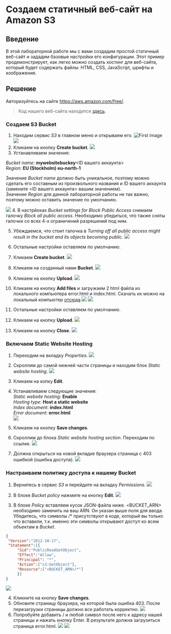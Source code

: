 # Создаем статичный веб-сайт на Amazon S3

## Введение
В этой лабораторной работе мы с вами создадим простой статичный веб-сайт и зададим базовые настройки его конфигурации. Этот пример продемонстрирует,  как легко можно создать хостинг для веб-сайта, который будет содержать файлы: HTML, CSS, JavaScript, шрифты и изображения.

## Решение
Авторизуйтесь на сайте https://aws.amazon.com/free/.
> Код нашего веб-сайта находится [здесь](https://github.com/LakshinEdgar/dl).

### Создаем S3 Bucket 
1. Находим сервис _S3_ в главном меню и открываем его.
![First image](./images/1.png)
![](https://github.com/LakshinEdgar/dl/blob/main/images/2.png)
2. Кликаем на кнопку **Create bucket**.
![](https://github.com/LakshinEdgar/dl/blob/main/images/3.png)
3. Устанавливаем значения:

_Bucket name_: **mywebsitebuckey**<ID вашего аккаунта>  
_Region_: **EU (Stockholm) eu-north-1**

Значение _Bucket name_ должно быть уникальное, поэтому можно сделать его составным из произвольного названия и ID вашего аккаунта (замените <ID вашего аккаунта> вашим значением).  
Значение _Region_ для данной лабораторной работы не так важно, поэтому можно оставить значение по умолчанию.

![](https://github.com/LakshinEdgar/dl/blob/main/images/5.png)
4. В настрйоках _Bucket settings for Block Public Access_ снимаем галочку _Block all public access_.
Необходимо убедиться, что также сняты галочки со всех 4-х ограничений разрешений под ним.

5. Убеждаемся, что стоит галочка в _Turning off all public access might result in the bucket and its objects becoming public_.
![](https://github.com/LakshinEdgar/dl/blob/main/images/6.png)

6. Остальные настройки оставляем по умолчанию.

7. Кликаем  **Create bucket**.
![](https://github.com/LakshinEdgar/dl/blob/main/images/7.png)

8. Кликаем на созданный нами __Bucket__.
![](https://github.com/LakshinEdgar/dl/blob/main/images/8.png)

9. Кликаем на кнопку **Upload**.
![](https://github.com/LakshinEdgar/dl/blob/main/images/9.png)

10. Кликаем на кнопку **Add files** и загружаем 2 html файла из локального компьютера error.html и index.html.
Скачать их можно на локальный компьютер [отсюда](https://github.com/LakshinEdgar/dl)
![](https://github.com/LakshinEdgar/dl/blob/main/images/10.png)
![](https://github.com/LakshinEdgar/dl/blob/main/images/11.png)

11. Остальные настройки оставляем по умолчанию.
12. Кликаем на кнопку **Upload**.
![](https://github.com/LakshinEdgar/dl/blob/main/images/12.png)

13. Кликаем на кнопку **Close**.
![](https://github.com/LakshinEdgar/dl/blob/main/images/14.png)


### Включаем Static Website Hosting
1. Переходим на вкладку _Properties_.
![](https://github.com/LakshinEdgar/dl/blob/main/images/16.png)

2. Скроллим до самой нижней части страницы и находим блок _Static website hosting_.
![](https://github.com/LakshinEdgar/dl/blob/main/images/17.png)

3. Кликаем на копку **Edit**.

4. Устанавливаем следующие значения:  
_Static website hosting_: **Enable**  
_Hosting type_: **Host a static website**  
_Index document_: **index.html**  
_Error document_: **error.html**  
![](https://github.com/LakshinEdgar/dl/blob/main/images/18.png)

5. Кликаем на кнопку **Save changes**.
6. Скроллим до блока _Static website hosting section_. Переходим по ссылке.
![](https://github.com/LakshinEdgar/dl/blob/main/images/19.png)

7. Должна открыться на новой вкладке браузера страница с 403 ошибкой (ошибка доступа).
![](https://github.com/LakshinEdgar/dl/blob/main/images/20.png)

### Настраиваем политику доступа к нашему Bucket
1. Вернитесь в сервис _S3_ и перейдите на вкладку _Permissions_.
![](https://github.com/LakshinEdgar/dl/blob/main/images/21.png)

2. В блоке _Bucket policy_ нажмите на кнопку **Edit**.
![](https://github.com/LakshinEdgar/dl/blob/main/images/22.png)

3. В блоке _Policy_ вставляем кусок JSON-файла ниже. <BUCKET_ARN> необходимо заменить на ваш ARN. Он указан выше поля для ввода.
Убедитесь, что символы /* присутствуют в коде, который вы только что вставили, т.к. именно эти символы открывают доступ ко всем объектам в _Bucket_.
```json
{
 "Version":"2012-10-17",
 "Statement":[{ 
     "Sid":"PublicReadGetObject", 
     "Effect":"Allow", 
     "Principal": "*", 
     "Action":["s3:GetObject"], 
     "Resource":["<BUCKET_ARN>/*"] 
     }] 
}
```
![](https://github.com/LakshinEdgar/dl/blob/main/images/23.png)

4. Кликните на кнопку **Save changes**.
5. Обновите страницу браузера, на которой была ошибка 403. После перезагрузки страницы должно все работать корректно.
![](https://github.com/LakshinEdgar/dl/blob/main/images/24.png)
6. Попробуйте добавить / и любой символ после него к адресу нашей страницы и нажать кнопку Enter. В результате должна загрузиться страница error.html.
![](https://github.com/LakshinEdgar/dl/blob/main/images/25.png)
![](https://github.com/LakshinEdgar/dl/blob/main/images/26.png)

